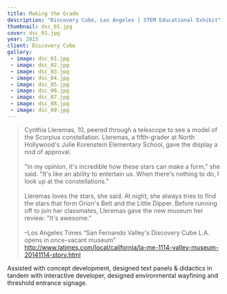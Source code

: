 ```yaml
---
title: Making the Grade
description: "Discovery Cube, Los Angeles | STEM Educational Exhibit"
thumbnail: dsc_01.jpg
cover: dsc_01.jpg
year: 2015
client: Discovery Cube
gallery:
 - image: dsc_01.jpg
 - image: dsc_02.jpg
 - image: dsc_03.jpg
 - image: dsc_04.jpg
 - image: dsc_05.jpg
 - image: dsc_06.jpg
 - image: dsc_07.jpg
 - image: dsc_08.jpg
 - image: dsc_09.jpg
---
```

> Cynthia Lleremas, 10, peered through a telescope to see a model of the Scorpius constellation. Lleremas, a fifth-grader at North Hollywood's Julie Korenstein Elementary School, gave the display a nod of approval. <br><br>"In my opinion, it's incredible how these stars can make a form," she said. "It's like an ability to entertain us. When there's nothing to do, I look up at the constellations." <br><br>Lleremas loves the stars, she said. At night, she always tries to find the stars that form Orion's Belt and the Little Dipper. Before running off to join her classmates, Lleremas gave the new museum her review: "It's awesome."<br><br>
–Los Angeles Times “San Fernando Valley's Discovery Cube L.A. opens in once-vacant museum” http://www.latimes.com/local/california/la-me-1114-valley-museum-20141114-story.html

Assisted with concept development, designed text panels & didactics in tandem with interactive developer, designed environmental wayfining and threshold entrance signage. 